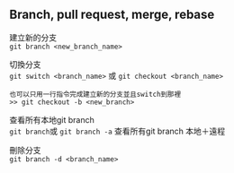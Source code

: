 
## Branch, pull request, merge, rebase  


建立新的分支     
`git branch <new_branch_name>`

切換分支    
`git switch <branch_name>` 或
`git checkout <branch_name>`          

    也可以只用一行指令完成建立新的分支並且switch到那裡      
    >> git checkout -b <new_branch>

查看所有本地git branch  
`git branch`或
`git branch -a`  查看所有git branch 本地＋遠程


刪除分支   
`git branch -d <branch_name>`



